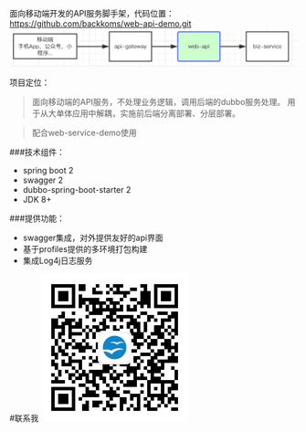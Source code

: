 面向移动端开发的API服务脚手架，代码位置：https://github.com/backkoms/web-api-demo.git
![](arc.png)

项目定位：
>面向移动端的API服务，不处理业务逻辑，调用后端的dubbo服务处理。
用于从大单体应用中解耦，实施前后端分离部署、分层部署。

>配合web-service-demo使用

###技术组件：
- spring boot 2
- swagger 2
- dubbo-spring-boot-starter 2
- JDK 8+

###提供功能：
- swagger集成，对外提供友好的api界面
- 基于profiles提供的多环境打包构建
- 集成Log4j日志服务

#联系我
![](qrcode_for_gh_28fb95c9c24c_258.jpg)